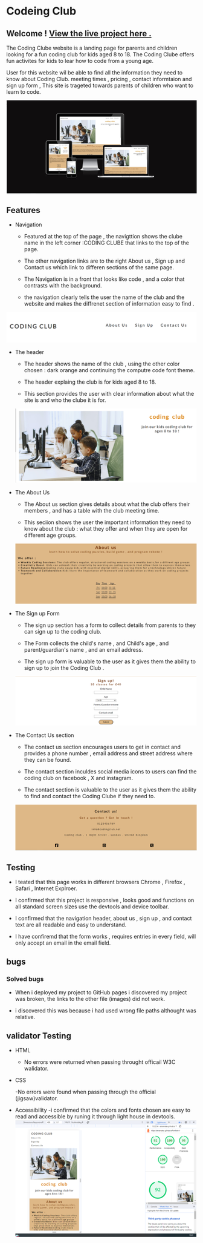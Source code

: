 # Codeing Club

## Welcome ! [View the live project here .](https://akramalex.github.io/Portfolio1/)

The Coding Clube website is a landing page for parents and children looking for a fun coding club for kids aged 8 to 18. 
The Coding Clube offers fun activites for kids to lear how to code from a young age.


User for this website wil be able to find all the information they need to know about Coding Club.
meeting times , pricing , contact informtaion and sign up form , This site is trageted towards parents of children who want to learn to code.


![](assets/images/sc1-1.jpg)

## Features

  * Navigation
  
  
      - Featured at the top of the page , the navigttion shows the clube name in the left corner :CODING CLUBE that 
  links to the top of the page.
  
      - The other navigation links are to the right About us , Sign up and Contact us which link to differen sections of the same page.
  
     -  The Navigation is in a front that looks like code , and a color that contrasts with the background.
  
     -  the navigation clearly tells the user the name of the club and the website and makes the diffrenet section of information easy to find .
  
  ![](assets/images/sc1-2.jpg )

     

* The header 


  * The header shows the name of the club , using the other color chosen : dark orange and continuing the computre code font theme.
  
  * The header explaing the club is for kids aged 8 to 18.
  
  * This section provides the user with clear information about what the site is and who the clube it is for.
  
  ![](assets/images/sc1-3.png)


* The About Us 

    - The About us section gives details about what the club offers their members , and has a table with the club meeting time.
  
    - This seciion shows the user the important information they need to know  about the club : what they offer and when they are open for different age groups.
  
  ![](assets/images/sc1-4.png)

*  The Sign up Form 
     - The sign up section has a form to collect details from parents to they can sign up to the coding club.
  
     - The Form collects the child's name , and Child's age , and parent/guardian's name , and an email address.
  
     - The sign up form is valuable to the user as it gives them the ability to sign up to join the Coding Club .
  
     ![](assets/images/sc1-5.png)


* The Contact Us section


    - The contact us section encourages users to get in contact and provides a phone number , email address and street address where they can be found.
  
    - The contact section inculdes social media icons to users can find the coding club on facebook , X and instagram.
  
    - The contact section is valuable to the user as it gives them the ability to find and contact the Coding Clube if they need to.
  
   ![](assets/images/sc1-6.png)





## Testing 


 * I teated that this page works in different browsers Chrome , Firefox , Safari , Internet Explroer.
  
 * I confirmed that this project is responsive , looks good and functions on all standard screen sizes use the devtools and device toolbar.
 * I confirmed that the navigation header, about us , sign up , and contact text are all readable and easy to understand.
 * I have confiremd that the form works , requires entries in every field, will only accept an email in the email field.


## bugs
### Solved bugs 
 
* When i deployed my project to GitHub pages i discovered my project was broken, the links to the other file (images) did not work.
  
* i discovered this was because i had used wrong file paths althought was relative.
 


## validator Testing
 * HTML
  
    - No errors were returned when passing throught officail W3C walidator.

* CSS 
  
    -No errors were found when passing through the official (jigsaw)validator.

* Accessibility 
      -i confirmed that the colors and fonts chosen are easy to read and accessible by runing it through light house in devtools.
![](assets/images/light-house.png)

